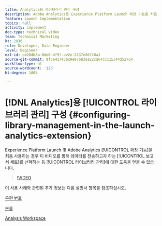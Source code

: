 ```yaml
---
title: Analytics용 라이브러리 관리 구성
description: Adobe Analytics용 Experience Platform Launch 확장 기능을 처음 사용하는 경우 이 비디오를 통해 데이터를 전송하고자 하는 보고서 세트를 선택하는 등 구성의 라이브러리 관리 부분에 대한 도움을 얻을 수 있습니다.
feature: Launch Implementation
topics: null
activity: implement
doc-type: technical video
team: Technical Marketing
kt: 2836
role: Developer, Data Engineer
level: Beginner
exl-id: be28db8a-0de6-4f9f-ae2e-2337e86740a1
source-git-commit: 8fc641743bc9e07b838a22ca64ccc15344d52764
workflow-type: ht
source-wordcount: '125'
ht-degree: 100%

---
```


# [!DNL Analytics]용 [!UICONTROL 라이브러리 관리] 구성 {#configuring-library-management-in-the-launch-analytics-extension}

Experience Platform Launch 및 Adobe Analytics [!UICONTROL 확장 기능]을 처음 사용하는 경우 이 비디오를 통해 데이터를 전송하고자 하는 [!UICONTROL 보고서 세트]를 선택하는 등 [!UICONTROL 라이브러리 관리]에 대한 도움을 얻을 수 있습니다.

>[!VIDEO](https://video.tv.adobe.com/v/27092/?quality=12&learn=on)

이 사용 사례와 관련된 추가 정보는 다음 설명서 항목을 참조하십시오.

[우편 번호](https://experienceleague.adobe.com/docs/analytics/components/dimensions/zip-code.html?lang=ko)

[분류](https://experienceleague.adobe.com/docs/analytics/components/classifications/c-classifications.html)

[Analysis Workspace](https://experienceleague.adobe.com/docs/analytics/analyze/analysis-workspace/analysis-workspace-features.html)
